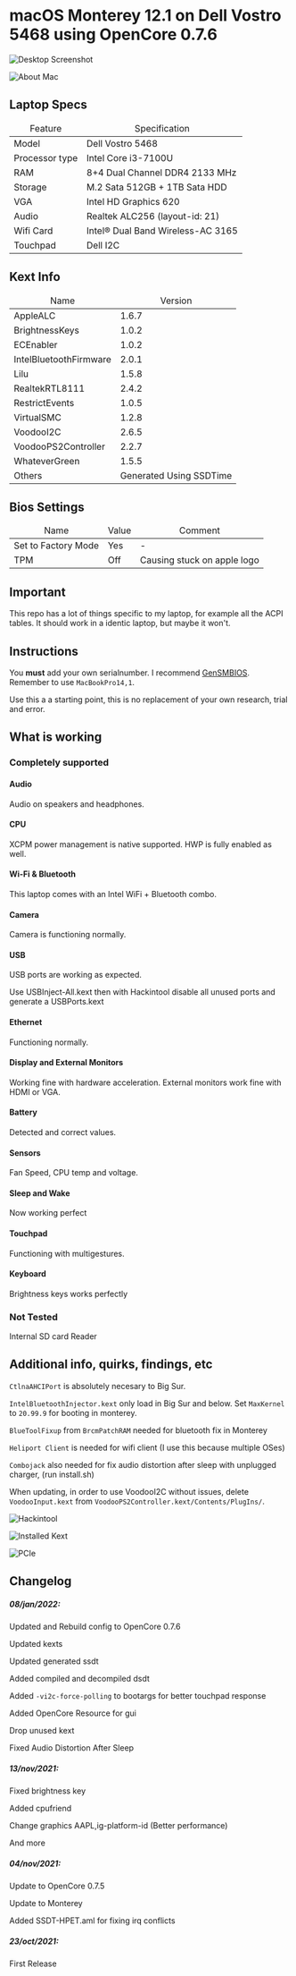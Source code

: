 <h1>macOS Monterey 12.1 on Dell Vostro 5468 using OpenCore 0.7.6</h1>

![Desktop Screenshot](https://user-images.githubusercontent.com/40514988/148590344-9d919ee1-88ad-4f2e-a4e0-598b5f5c821e.png)

![About Mac](https://user-images.githubusercontent.com/40514988/148592751-1295af57-d02b-46d0-a0de-67f79798b784.png)


<h2>Laptop Specs</h2>
<table>
  <thead>
    <tr>
      <td style="text-align: center">Feature</td>
      <td style="text-align: center">Specification</td>
    </tr>
  </thead>
  <tbody>
    <tr>
      <td>Model</td>
      <td>Dell Vostro 5468</td>
    </tr>
    <tr>
      <td>Processor type</td>
      <td>Intel Core i3-7100U</td>
    </tr>
    <tr>
      <td>RAM</td>
      <td>8+4 Dual Channel DDR4 2133 MHz</td>
    </tr>
    <tr>
      <td>Storage</td>
      <td>M.2 Sata 512GB + 1TB Sata HDD</td>
    </tr>
     <tr>
      <td>VGA</td>
      <td>Intel HD Graphics 620</td>
    </tr>
    <tr>
      <td>Audio</td>
      <td>Realtek ALC256 (layout-id: 21)</td>
    </tr>
    <tr>
      <td>Wifi Card</td>
      <td>Intel® Dual Band Wireless-AC 3165</td>
    </tr>
    <tr>
      <td>Touchpad</td>
      <td>Dell I2C</td>
    </tr>
  </tbody>
</table>

<h2>Kext Info</h2>
<table>
  <thead>
    <tr>
      <td style="text-align: center">Name</td>
      <td style="text-align: center">Version</td>
    </tr>
  </thead>
  <tbody>
    <tr>
      <td>AppleALC</td>
      <td>1.6.7</td>
    </tr>
    <tr>
      <td>BrightnessKeys</td>
      <td>1.0.2</td>
    </tr>
    <tr>
      <td>ECEnabler</td>
      <td>1.0.2</td>
    </tr>
    <tr>
      <td>IntelBluetoothFirmware</td>
      <td>2.0.1</td>
    </tr>
     <tr>
      <td>Lilu</td>
      <td>1.5.8</td>
    </tr>
    <tr>
      <td>RealtekRTL8111</td>
      <td>2.4.2</td>
    </tr>
    <tr>
      <td>RestrictEvents</td>
      <td>1.0.5</td>
    </tr>
    <tr>
      <td>VirtualSMC</td>
      <td>1.2.8</td>
    </tr>
    <tr>
      <td>VoodooI2C</td>
      <td>2.6.5</td>
    </tr>
    <tr>
      <td>VoodooPS2Controller</td>
      <td>2.2.7</td>
    </tr>
    <tr>
      <td>WhateverGreen</td>
      <td>1.5.5</td>
    </tr>
    <tr>
      <td>Others</td>
      <td>Generated Using SSDTime</td>
    </tr>
  </tbody>
</table>

<h2>Bios Settings</h2>
<table>
  <thead>
    <tr>
      <td style="text-align: center">Name</td>
      <td style="text-align: center">Value</td>
      <td style="text-align: center">Comment</td>
    </tr>
  </thead>
  <tbody>
    <tr>
      <td>Set to Factory Mode</td>
      <td>Yes</td>
      <td>-</td>
    </tr>
    <tr>
      <td>TPM</td>
      <td>Off</td>
      <td>Causing stuck on apple logo</td>
    </tr>
  </tbody>
</table>

## Important

This repo has a lot of things specific to my laptop, for example all the ACPI tables. It should work in a identic laptop, but maybe it won't.

## Instructions

You **must** add your own serialnumber. I recommend [GenSMBIOS](https://github.com/corpnewt/GenSMBIOS). Remember to use `MacBookPro14,1`. 

Use this a a starting point, this is no replacement of your own research, trial and error.

## What is working

### Completely supported

#### Audio

Audio on speakers and headphones.

#### CPU

XCPM power management is native supported. HWP is fully enabled as well.

#### Wi-Fi & Bluetooth

This laptop comes with an Intel WiFi + Bluetooth combo.

#### Camera

Camera is functioning normally.

#### USB

USB ports are working as expected.

Use USBInject-All.kext then with Hackintool disable all unused ports and generate a USBPorts.kext

#### Ethernet

Functioning normally.

#### Display and External Monitors

Working fine with hardware acceleration. External monitors work fine with HDMI or VGA.

#### Battery

Detected and correct values.

#### Sensors

Fan Speed, CPU temp and voltage.

#### Sleep and Wake

Now working perfect

#### Touchpad

Functioning with multigestures.

#### Keyboard

Brightness keys works perfectly

### Not Tested

Internal SD card Reader


## Additional info, quirks, findings, etc 

`CtlnaAHCIPort` is absolutely necesary to Big Sur.

`IntelBluetoothInjector.kext` only load in Big Sur and below. Set `MaxKernel` to `20.99.9` for booting in monterey.

`BlueToolFixup` from `BrcmPatchRAM` needed for bluetooth fix in Monterey

`Heliport Client` is needed for wifi client (I use this because multiple OSes)

`Combojack` also needed for fix audio distortion after sleep with unplugged charger, (run install.sh)

When updating, in order to use VoodooI2C without issues, delete `VoodooInput.kext` from `VoodooPS2Controller.kext/Contents/PlugIns/`.


![Hackintool](https://user-images.githubusercontent.com/40514988/148591123-c8fc0f44-cf25-4a24-bdd7-36da01737806.png)

![Installed Kext](https://user-images.githubusercontent.com/40514988/148591199-df389bb6-5755-469a-a0aa-79f6933caa12.png)

![PCIe](https://user-images.githubusercontent.com/40514988/148591266-22d13fcd-c0f2-48c5-ae39-b8bc0120aa2f.png)

## Changelog

##### 08/jan/2022:

Updated and Rebuild config to OpenCore 0.7.6

Updated kexts

Updated generated ssdt

Added compiled and decompiled dsdt

Added `-vi2c-force-polling` to bootargs for better touchpad response

Added OpenCore Resource for gui

Drop unused kext

Fixed Audio Distortion After Sleep

##### 13/nov/2021:

Fixed brightness key

Added cpufriend

Change graphics AAPL,ig-platform-id (Better performance)

And more

##### 04/nov/2021:

Update to OpenCore 0.7.5

Update to Monterey

Added SSDT-HPET.aml for fixing irq conflicts

##### 23/oct/2021:

First Release
